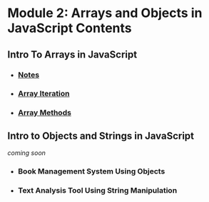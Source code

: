 # Module 2: Arrays and Objects in JavaScript Contents

## Intro To Arrays in JavaScript


- ### [Notes](./01-IntoToArraysInJavaScript/notes.md)
- ### [Array Iteration](./01-IntoToArraysInJavaScript/01-ArrayIteration/)
- ### [Array Methods](./01-IntoToArraysInJavaScript/02-ArrayMethods/)

## Intro to Objects and Strings in JavaScript

*coming soon*
- ### Book Management System Using Objects
- ### Text Analysis Tool Using String Manipulation
